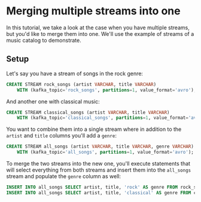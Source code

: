 # Merging multiple streams into one

In this tutorial, we take a look at the case when you have multiple streams, but you'd like to merge them into one.  We'll use the example of streams of a music catalog to demonstrate.

## Setup

Let's say you have a stream of songs in the rock genre:

```sql
CREATE STREAM rock_songs (artist VARCHAR, title VARCHAR)
    WITH (kafka_topic='rock_songs', partitions=1, value_format='avro');
```

And another one with classical music:

```sql
CREATE STREAM classical_songs (artist VARCHAR, title VARCHAR)
    WITH (kafka_topic='classical_songs', partitions=1, value_format='avro');
```

You want to combine them into a single stream where in addition to the `artist` and `title` columns you'll add a `genre`:
```sql
CREATE STREAM all_songs (artist VARCHAR, title VARCHAR, genre VARCHAR)
    WITH (kafka_topic='all_songs', partitions=1, value_format='avro');
```

To merge the two streams into the new one, you'll execute statements that will select everything from both streams and insert them into the `all_songs` stream and populate the `genre` column as well:
 
```sql
INSERT INTO all_songs SELECT artist, title, 'rock' AS genre FROM rock_songs;
INSERT INTO all_songs SELECT artist, title, 'classical' AS genre FROM classical_songs;
```
